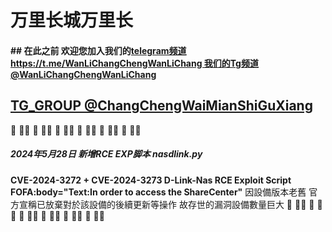 # **万里长城万里长**

#### ## 在此之前 欢迎您加入我们的[telegram频道https://t.me/WanLiChangChengWanLiChang 我们的Tg频道 @WanLiChangChengWanLiChang](https://t.me/WanLiChangChengWanLiChang)

[TG_GROUP @ChangChengWaiMianShiGuXiang](https://t.me/ChangChengWaiMianShiGuXiang)
-------------------------------------

🚀️ 🚀️🚀️ 🚀️ 🚀️🚀️ 🚀️ 🚀️🚀️ 🚀️ 🚀️🚀️ 🚀️ 🚀️🚀️ 🚀️ 🚀️🚀️ 

##### **2024年5月28日 新增RCE EXP脚本 nasdlink.py**



**CVE-2024-3272 + CVE-2024-3273 D-Link-Nas RCE Exploit Script
FOFA:body="Text:In order to access the ShareCenter"**
因設備版本老舊 官方宣稱已放棄對於該設備的後續更新等操作
故存世的漏洞設備數量巨大
🚀️ 🚀️🚀️ 🚀️ 🚀️🚀️ 🚀️ 🚀️🚀️ 🚀️ 🚀️🚀️ 🚀️ 🚀️🚀️ 🚀️ 🚀️🚀️
